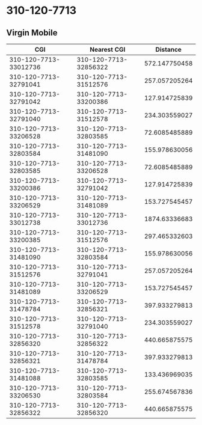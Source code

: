 # 310-120-7713
## Virgin Mobile


| CGI | Nearest CGI | Distance |
|-----|-------------|----------|
| 310-120-7713-33012736 | 310-120-7713-32856322 | 572.147750458 |
| 310-120-7713-32791041 | 310-120-7713-31512576 | 257.057205264 |
| 310-120-7713-32791042 | 310-120-7713-33200386 | 127.914725839 |
| 310-120-7713-32791040 | 310-120-7713-31512578 | 234.303559027 |
| 310-120-7713-33206528 | 310-120-7713-32803585 | 72.6085485889 |
| 310-120-7713-32803584 | 310-120-7713-31481090 | 155.978630056 |
| 310-120-7713-32803585 | 310-120-7713-33206528 | 72.6085485889 |
| 310-120-7713-33200386 | 310-120-7713-32791042 | 127.914725839 |
| 310-120-7713-33206529 | 310-120-7713-31481089 | 153.727545457 |
| 310-120-7713-33012738 | 310-120-7713-33012736 | 1874.63336683 |
| 310-120-7713-33200385 | 310-120-7713-31512576 | 297.465332603 |
| 310-120-7713-31481090 | 310-120-7713-32803584 | 155.978630056 |
| 310-120-7713-31512576 | 310-120-7713-32791041 | 257.057205264 |
| 310-120-7713-31481089 | 310-120-7713-33206529 | 153.727545457 |
| 310-120-7713-31478784 | 310-120-7713-32856321 | 397.933279813 |
| 310-120-7713-31512578 | 310-120-7713-32791040 | 234.303559027 |
| 310-120-7713-32856320 | 310-120-7713-32856322 | 440.665875575 |
| 310-120-7713-32856321 | 310-120-7713-31478784 | 397.933279813 |
| 310-120-7713-31481088 | 310-120-7713-32803585 | 133.436969035 |
| 310-120-7713-33206530 | 310-120-7713-32803584 | 255.674567836 |
| 310-120-7713-32856322 | 310-120-7713-32856320 | 440.665875575 |
